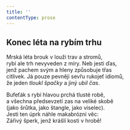 ```yaml
---
title: ''
contentType: prose
---
```


## Konec léta na rybím trhu

Mrská léta brouk v louži trav a stromů,  
rybí ale trh nevyveden z míry. Neb jesti ďas,  
jenž pachem svým a hleny způsobuje třas  
citlivek. Já pouze pevněji sevřu rukojeť idiomů,  
že jeden _tloukl špačky_ a jiný _ubil čas_.

Bufeťák s rybí hlavou prchá tlusté robě,  
a všechna předsevzetí zas na veliké skobě  
(jako šrůtka, jako štangle, jako viselec).  
Jesti ten úprk náhle makabrózní věc:  
Zářivý šperk, jenž krášlí kosti v hrobě!
